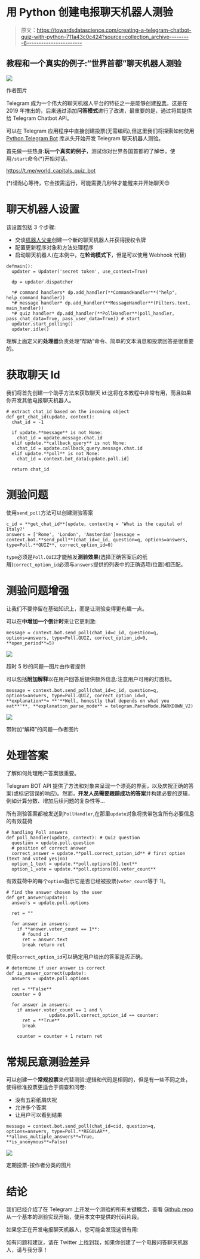 # 用 Python 创建电报聊天机器人测验

> 原文：<https://towardsdatascience.com/creating-a-telegram-chatbot-quiz-with-python-711a43c0c424?source=collection_archive---------6----------------------->

## 教程和一个真实的例子:“世界首都”聊天机器人测验

![](img/fd112316f8c5287341625fc269847ccb.png)

作者图片

Telegram 成为一个伟大的聊天机器人平台的特征之一是能够创建[投票](https://telegram.org/blog/polls-2-0-vmq)。这是在 2019 年推出的，后来通过添加**问答模式**进行了改进，最重要的是，通过将其提供给 Telegram Chatbot API。

可以在 Telegram 应用程序中直接创建投票(无需编码),但这里我们将探索如何使用 [Python Telegram Bot](https://python-telegram-bot.readthedocs.io/) 库从头开始开发 Telegram 聊天机器人测验。

首先做一些热身:**玩一个真实的例子**，测试你对世界各国首都的了解😎。使用`/start`命令(*)开始对话。

<https://t.me/world_capitals_quiz_bot>  

(*)请耐心等待，它会按需运行，可能需要几秒钟才能醒来并开始聊天😊

# 聊天机器人设置

该设置包括 3 个步骤:

*   交谈[机器人父亲](https://t.me/botfather)创建一个新的聊天机器人并获得授权令牌
*   配置更新程序对象和方法处理程序
*   启动聊天机器人(在本例中，在**轮询模式下**，但是可以使用 Webhook 代替)

```
defmain():
  updater = Updater('secret token', use_context=True)

  dp = updater.dispatcher

  *# command handlers* dp.add_handler(**CommandHandler**("help", help_command_handler))
  *# message handler* dp.add_handler(**MessageHandler**(Filters.text, main_handler))
  *# quiz handler* dp.add_handler(**PollHandler**(poll_handler, pass_chat_data=True, pass_user_data=True)) # start
  updater.start_polling()
  updater.idle()
```

理解上面定义的**处理器**负责处理“帮助”命令、简单的文本消息和投票回答是很重要的。

# 获取聊天 Id

我们将首先创建一个助手方法来获取聊天 id:这将在本教程中非常有用，而且如果你开发其他电报聊天机器人。

```
# extract chat_id based on the incoming object
def get_chat_id(update, context):
  chat_id = -1

  if update.**message** is not None:
    chat_id = update.message.chat.id
  elif update.**callback_query** is not None:
    chat_id = update.callback_query.message.chat.id
  elif update.**poll** is not None:
    chat_id = context.bot_data[update.poll.id]

  return chat_id
```

# 测验问题

使用`send_poll`方法可以创建测验答案

```
c_id = **get_chat_id**(update, context)q = 'What is the capital of Italy?'
answers = ['Rome', 'London', 'Amsterdam']message = context.bot.**send_poll**(chat_id=c_id, question=q, options=answers, type=Poll.**QUIZ**, correct_option_id=0)
```

`type`必须是`Poll.QUIZ`才能触发**测验效果**(选择正确答案后的纸屑)`correct_option_id`必须与`answers`提供的列表中的正确选项(位置)相匹配。

# 测验问题增强

让我们不要停留在基础知识上，而是让测验变得更有趣一点。

可以在**中增加一个倒计时**来让它更刺激:

```
message = context.bot.send_poll(chat_id=c_id, question=q, options=answers, type=Poll.QUIZ, correct_option_id=0, **open_period**=5)
```

![](img/ec6201359adec2e65c0816728b512739.png)

超时 5 秒的问题—图片由作者提供

可以包括**附加解释**以在用户回答后提供额外信息:注意用户可用的灯图标。

```
message = context.bot.send_poll(chat_id=c_id, question=q, options=answers, type=Poll.QUIZ, correct_option_id=0, 
**explanation**= **'**Well, honestly that depends on what you eat**'**, **explanation_parse_mode** = telegram.ParseMode.MARKDOWN_V2)
```

![](img/f0d0a7f48a69ccb6322a66a88651f2cf.png)

带附加“解释”的问题—作者图片

# 处理答案

了解如何处理用户答案很重要。

Telegram BOT API 提供了方法和对象来呈现一个漂亮的界面，以及庆祝正确的答案(或标记错误的响应)。然而，**开发人员需要跟踪成功的答案**并构建必要的逻辑，例如计算分数、增加后续问题的复杂性等...

所有测验答案都被发送到`PollHandler`,在那里`update`对象将携带包含所有必要信息的有效载荷

```
# handling Poll answers
def poll_handler(update, context): # Quiz question
  question = update.poll.question
  # position of correct answer
  correct_answer = update.**poll.correct_option_id** # first option (text and voted yes|no)
  option_1_text = update.**poll.options[0].text**
  option_1_vote = update.**poll.options[0].voter_count**
```

有效载荷中的每个`option`指示它是否已经被投票(`voter_count`等于 1)。

```
# find the answer chosen by the user
def get_answer(update):
  answers = update.poll.options

  ret = ""

  for answer in answers:
    if **answer.voter_count == 1**:
      # found it
      ret = answer.text
      break return ret
```

使用`correct_option_id`可以确定用户给出的答案是否正确。

```
# determine if user answer is correct
def is_answer_correct(update):
  answers = update.poll.options

  ret = **False**
  counter = 0

  for answer in answers:
    if answer.voter_count == 1 and \
                update.poll.correct_option_id == counter:
      ret = **True**
      break

    counter = counter + 1 return ret
```

# 常规民意测验差异

可以创建一个**常规投票**来代替测验:逻辑和代码是相同的，但是有一些不同之处，使得标准投票更适合于调查和问卷:

*   没有五彩纸屑庆祝
*   允许多个答案
*   让用户可以看到结果

```
message = context.bot.send_poll(chat_id=cid, question=q, options=answers, type=Poll.**REGULAR**, **allows_multiple_answers**=True,
**is_anonymous**=False)
```

![](img/cb53c800b448636880db0356c20f84e5.png)

定期投票-按作者分类的图片

# 结论

我们已经介绍了在 Telegram 上开发一个测验的所有关键概念，查看 [Github repo](https://github.com/gcatanese/SampleTelegramQuiz) 从一个基本的测验实现开始，使用本文中提供的代码片段。

如果您正在开发电报聊天机器人，您可能会发现这很有用:

</bring-your-telegram-chatbot-to-the-next-level-c771ec7d31e4>  

如有问题和建议，请在 Twitter 上找到我，如果你创建了一个电报问答聊天机器人，请与我分享！
